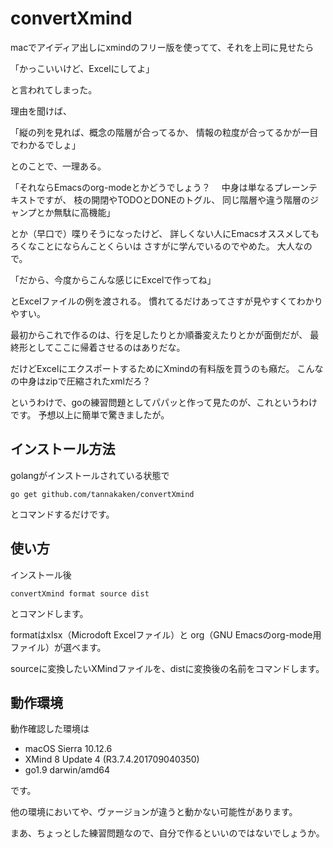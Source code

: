 # convertXmind
macでアイディア出しにxmindのフリー版を使ってて、それを上司に見せたら

「かっこいいけど、Excelにしてよ」

と言われてしまった。

理由を聞けば、

「縦の列を見れば、概念の階層が合ってるか、
情報の粒度が合ってるかが一目でわかるでしょ」

とのことで、一理ある。

「それならEmacsのorg-modeとかどうでしょう？
　中身は単なるプレーンテキストですが、
枝の開閉やTODOとDONEのトグル、
同じ階層や違う階層のジャンプとか無駄に高機能」

とか（早口で）喋りそうになったけど、
詳しくない人にEmacsオススメしてもろくなことにならんことくらいは
さすがに学んでいるのでやめた。
大人なので。

「だから、今度からこんな感じにExcelで作ってね」

とExcelファイルの例を渡される。
慣れてるだけあってさすが見やすくてわかりやすい。

最初からこれで作るのは、行を足したりとか順番変えたりとかが面倒だが、
最終形としてここに帰着させるのはありだな。

だけどExcelにエクスポートするためにXmindの有料版を買うのも癪だ。
こんなの中身はzipで圧縮されたxmlだろ？

というわけで、goの練習問題としてパパッと作って見たのが、これというわけです。
予想以上に簡単で驚きましたが。

## インストール方法

golangがインストールされている状態で

    go get github.com/tannakaken/convertXmind

とコマンドするだけです。

## 使い方

インストール後

    convertXmind format source dist

とコマンドします。

formatはxlsx（Microdoft Excelファイル）と
org（GNU Emacsのorg-mode用ファイル）が選べます。

sourceに変換したいXMindファイルを、distに変換後の名前をコマンドします。

## 動作環境

動作確認した環境は

* macOS Sierra 10.12.6
* XMind 8 Update 4 (R3.7.4.201709040350)
* go1.9 darwin/amd64

です。

他の環境においてや、ヴァージョンが違うと動かない可能性があります。

まあ、ちょっとした練習問題なので、自分で作るといいのではないでしょうか。

